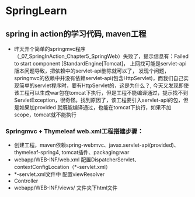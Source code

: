 # SpringLearn
##   spring in action的学习代码, maven工程
-  昨天弄个简单的springmvc程序（_07_SpringInAction_Chapter5_SpringWeb）失败了，提示信息有：Failed to start component [StandardEngine[Tomcat]， 上网找可能是servlet-api版本问题导致，把依赖中的servlet-api删除就可以了， 发现个问题，springmvc的依赖中并没有依赖servlet-api(包含HttpServlet)，而我们自己实现简单的servlet程序时，要有HttpServlet的，这是为什么？, 今天又发现即使该工程可以生成war包在tomcat下执行，但是工程不能编译通过，提示找不到ServletException，很奇怪。找到原因了，该工程要引入servlet-api的包，但是如果加<scope>provided</scope> 就既能编译通过，也能在tomcat下执行，如果不加scope，tomcat就不能执行

### Springmvc + Thymeleaf web.xml工程搭建步骤：
- 创建工程，maven依赖spring-webmvc、javax.servlet-api(provided)、thymeleaf-spring4, tomcat插件、packaging:war
- webapp/WEB-INF/web.xml 配置DispatcherServlet、contextConfigLocation（*-servlet.xml）
- *-servlet.xml文件中 配置viewResolver
- Controller
- webapp/WEB-INF/views/ 文件夹下html文件
